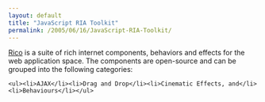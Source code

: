 ```yaml
---
layout: default
title: "JavaScript RIA Toolkit"
permalink: /2005/06/16/JavaScript-RIA-Toolkit/
---
```


<a href="http://openrico.org/home.page" target="_blank">Rico</a>
is a suite of rich internet components, behaviors and effects for the
web application space. The components are open-source and can be
grouped into the following categories:<div class="post">

	<ul><li>AJAX</li><li>Drag and Drop</li><li>Cinematic Effects, and</li><li>Behaviours</li></ul>




 
</div>
